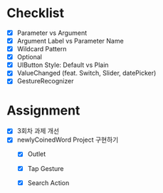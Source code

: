 
# Checklist
- [x] Parameter vs Argument
- [x] Argument Label vs Parameter Name
- [x] Wildcard Pattern
- [x] Optional
- [x] UIButton Style: Default vs Plain
- [x] ValueChanged (feat. Switch, Slider, datePicker)
- [x] GestureRecognizer

# Assignment
- [x] 3회차 과제 개선
- [x] newlyCoinedWord Project 구현하기
	- [x] Outlet
	- [x] Tap Gesture
	- [x] Search Action

